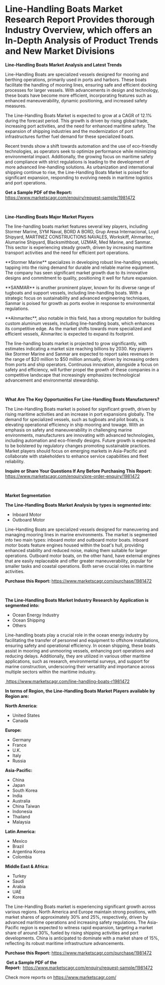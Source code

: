 <p><h1>Line-Handling Boats Market Research Report Provides thorough Industry Overview, which offers an In-Depth Analysis of Product Trends and New Market Divisions</h1></p><p><strong>Line-Handling Boats Market Analysis and Latest Trends</strong></p>
<p><p>Line-Handling Boats are specialized vessels designed for mooring and berthing operations, primarily used in ports and harbors. These boats facilitate the handling of mooring lines, ensuring safe and efficient docking processes for larger vessels. With advancements in design and technology, these boats have become more efficient, incorporating features such as enhanced maneuverability, dynamic positioning, and increased safety measures.</p><p>The Line-Handling Boats Market is expected to grow at a CAGR of 12.1% during the forecast period. This growth is driven by rising global trade, increasing port activities, and the need for enhanced maritime safety. The expansion of shipping industries and the modernization of port infrastructures further fuel demand for these specialized boats. </p><p>Recent trends show a shift towards automation and the use of eco-friendly technologies, as operators seek to optimize performance while minimizing environmental impact. Additionally, the growing focus on maritime safety and compliance with strict regulations is leading to the development of more advanced line-handling solutions. As urbanization and international shipping continue to rise, the Line-Handling Boats Market is poised for significant expansion, responding to evolving needs in maritime logistics and port operations.</p></p>
<p><strong>Get a Sample PDF of the Report:&nbsp;</strong> <a href="https://www.marketscagr.com/enquiry/request-sample/1981472?utm_campaign=2565&utm_medium=2&utm_source=Github&utm_content=ia&utm_term=02032025&utm_id=line-handling-boats">https://www.marketscagr.com/enquiry/request-sample/1981472</a></p>
<p>&nbsp;</p>
<p><strong>Line-Handling Boats Major Market Players</strong></p>
<p><p>The line-handling boats market features several key players, including Stormer Marine, SYM Naval, BORD A BORD, Grup Aresa Internacional, Loyd Shipyard, MARTINEZ CONSTRUCTIONS NAVALES, Workskiff, Alnmaritec, Alumarine Shipyard, Blacksmithboat, UZMAR, Med Marine, and Sanmar. This sector is experiencing steady growth, driven by increasing maritime transport activities and the need for efficient port operations.</p><p>**Stormer Marine** specializes in developing robust line-handling vessels, tapping into the rising demand for durable and reliable marine equipment. The company has seen significant market growth due to its innovative designs and commitment to quality, positioning it well for future expansion.</p><p>**SANMAR** is another prominent player, known for its diverse range of tugboats and support vessels, including line-handling boats. With a strategic focus on sustainability and advanced engineering techniques, Sanmar is poised for growth as ports evolve in response to environmental regulations.</p><p>**Alnmaritec**, also notable in this field, has a strong reputation for building custom aluminum vessels, including line-handling boats, which enhances its competitive edge. As the market shifts towards more specialized and efficient vessels, Alnmaritec is expected to expand its footprint.</p><p>The line-handling boats market is projected to grow significantly, with estimates indicating a market size reaching billions by 2030. Key players like Stormer Marine and Sanmar are expected to report sales revenues in the range of $20 million to $50 million annually, driven by increasing orders from ports and ship operators. Continuous innovation, alongside a focus on safety and efficiency, will further propel the growth of these companies in a competitive landscape that increasingly emphasizes technological advancement and environmental stewardship.</p></p>
<p>&nbsp;</p>
<p><strong>What Are The Key Opportunities For Line-Handling Boats Manufacturers?</strong></p>
<p><p>The Line-Handling Boats market is poised for significant growth, driven by rising maritime activities and an increase in port expansions globally. The demand for specialized vessels, such as tugboats and pilot boats, is elevating operational efficiency in ship mooring and towage. With an emphasis on safety and maneuverability in challenging marine environments, manufacturers are innovating with advanced technologies, including automation and eco-friendly designs. Future growth is expected to be bolstered by regulatory changes promoting sustainable practices. Market players should focus on emerging markets in Asia-Pacific and collaborate with stakeholders to enhance service capabilities and fleet reliability.</p></p>
<p><strong>Inquire or Share Your Questions If Any Before Purchasing This Report:</strong> <a href="https://www.marketscagr.com/enquiry/pre-order-enquiry/1981472?utm_campaign=2565&utm_medium=2&utm_source=Github&utm_content=ia&utm_term=02032025&utm_id=line-handling-boats">https://www.marketscagr.com/enquiry/pre-order-enquiry/1981472</a></p>
<p>&nbsp;</p>
<p><strong>Market Segmentation</strong></p>
<p><strong>The Line-Handling Boats Market Analysis by types is segmented into:</strong></p>
<p><ul><li>Inboard Motor</li><li>Outboard Motor</li></ul></p>
<p><p>Line-Handling Boats are specialized vessels designed for maneuvering and managing mooring lines in marine environments. The market is segmented into two main types: inboard motor and outboard motor boats. Inboard motor boats feature engines housed within the boat's hull, providing enhanced stability and reduced noise, making them suitable for larger operations. Outboard motor boats, on the other hand, have external engines that are easily replaceable and offer greater maneuverability, popular for smaller tasks and coastal operations. Both serve crucial roles in maritime activities.</p></p>
<p><strong>Purchase this Report:&nbsp;</strong><a href="https://www.marketscagr.com/purchase/1981472?utm_campaign=2565&utm_medium=2&utm_source=Github&utm_content=ia&utm_term=02032025&utm_id=line-handling-boats">https://www.marketscagr.com/purchase/1981472</a></p>
<p>&nbsp;</p>
<p><strong>The Line-Handling Boats Market Industry Research by Application is segmented into:</strong></p>
<p><ul><li>Ocean Energy Industry</li><li>Ocean Shipping</li><li>Others</li></ul></p>
<p><p>Line-handling boats play a crucial role in the ocean energy industry by facilitating the transfer of personnel and equipment to offshore installations, ensuring safety and operational efficiency. In ocean shipping, these boats assist in mooring and unmooring vessels, enhancing port operations and reducing delays. Additionally, they are utilized in various other maritime applications, such as research, environmental surveys, and support for marine construction, underscoring their versatility and importance across multiple sectors within the maritime industry.</p></p>
<p><a href="https://www.marketscagr.com/line-handling-boats-r1981472?utm_campaign=2565&utm_medium=2&utm_source=Github&utm_content=ia&utm_term=02032025&utm_id=line-handling-boats">&nbsp;https://www.marketscagr.com/line-handling-boats-r1981472</a></p>
<p><strong>In terms of Region, the Line-Handling Boats Market Players available by Region are:</strong></p>
<p>
    <p> <strong> North America: </strong>
        <ul>
            <li>United States</li>
            <li>Canada</li>
        </ul>
        </p> 
    <p> <strong> Europe: </strong>
        <ul>
            <li>Germany</li>
            <li>France</li>
            <li>U.K.</li>
            <li>Italy</li>
            <li>Russia</li>
        </ul>
        </p> 
    <p> <strong> Asia-Pacific: </strong>
        <ul>
            <li>China</li>
            <li>Japan</li>
            <li>South Korea</li>
            <li>India</li>
            <li>Australia</li>
            <li>China Taiwan</li>
            <li>Indonesia</li>
            <li>Thailand</li>
            <li>Malaysia</li>
        </ul>
        </p> 
    <p> <strong> Latin America: </strong>
        <ul>
            <li>Mexico</li>
            <li>Brazil</li>
            <li>Argentina Korea</li>
            <li>Colombia</li>
        </ul>
        </p> 
    <p> <strong> Middle East & Africa: </strong>
        <ul>
            <li>Turkey</li>
            <li>Saudi</li>
            <li>Arabia</li>
            <li>UAE</li>
            <li>Korea</li>
        </ul>
    </p>
    </p>
<p><p>The Line-Handling Boats market is experiencing significant growth across various regions. North America and Europe maintain strong positions, with market shares of approximately 30% and 25%, respectively, driven by advanced maritime operations and increasing safety regulations. The Asia-Pacific region is expected to witness rapid expansion, targeting a market share of around 30%, fueled by rising shipping activities and port developments. China is anticipated to dominate with a market share of 15%, reflecting its robust maritime infrastructure advancements.</p></p>
<p><strong>Purchase this Report: </strong><a href="https://www.marketscagr.com/purchase/1981472?utm_campaign=2565&utm_medium=2&utm_source=Github&utm_content=ia&utm_term=02032025&utm_id=line-handling-boats">https://www.marketscagr.com/purchase/1981472</a></p>
<p>&nbsp;<strong>Get a Sample PDF of the Report:&nbsp;&nbsp;</strong><a href="https://www.marketscagr.com/enquiry/request-sample/1981472?utm_campaign=2565&utm_medium=2&utm_source=Github&utm_content=ia&utm_term=02032025&utm_id=line-handling-boats">https://www.marketscagr.com/enquiry/request-sample/1981472</a></p>
<p><strong></strong></p>
<p>Check more reports on <a href="https://www.marketscagr.com/?utm_campaign=2565&utm_medium=2&utm_source=Github&utm_content=ia&utm_term=02032025&utm_id=line-handling-boats">https://www.marketscagr.com/</a></p>
